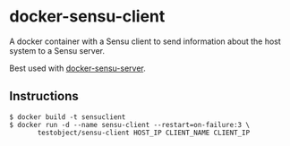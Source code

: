 # docker-sensu-client

A docker container with a Sensu client to send information about the host system to a Sensu server.

Best used with [docker-sensu-server](https://github.com/testobject/docker-sensu-server).

## Instructions

    $ docker build -t sensuclient
    $ docker run -d --name sensu-client --restart=on-failure:3 \
	       testobject/sensu-client HOST_IP CLIENT_NAME CLIENT_IP
	     
